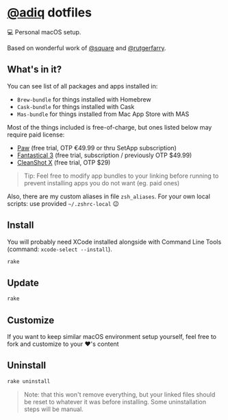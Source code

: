 # [@adiq](https://github.com/adiq) dotfiles

💻 Personal macOS setup.

Based on wonderful work of [@square](https://github.com/square) and [@rutgerfarry](https://github.com/rutgerfarry).

## What's in it?

You can see list of all packages and apps installed in:
- `Brew-bundle` for things installed with Homebrew
- `Cask-bundle` for things installed with Cask
- `Mas-bundle` for things installed from Mac App Store with MAS


Most of the things included is free-of-charge, but ones listed below may require paid license:
- [Paw](https://paw.pt) (free trial, OTP €49.99 or thru SetApp subscription)
- [Fantastical 3](https://flexibits.com/fantastical) (free trial, subscription / previously OTP $49.99)
- [CleanShot X](https://cleanshot.com) (free trial, OTP $29)


> Tip: Feel free to modify app bundles to your linking before running to prevent installing apps you do not want (eg. paid ones)


Also, there are my custom aliases in file `zsh_aliases`. For your own local scripts: use provided `~/.zshrc-local` 😉

## Install

You will probably need XCode installed alongside with Command Line Tools (command: `xcode-select --install`).


```sh
rake
```

## Update
```sh
rake
```

## Customize

If you want to keep similar macOS environment setup yourself, feel free to fork and customize to your ❤️'s content

## Uninstall
```sh
rake uninstall
```

> Note: that this won't remove everything, but your linked files should be reset to whatever it was before installing. Some uninstallation steps will be manual.